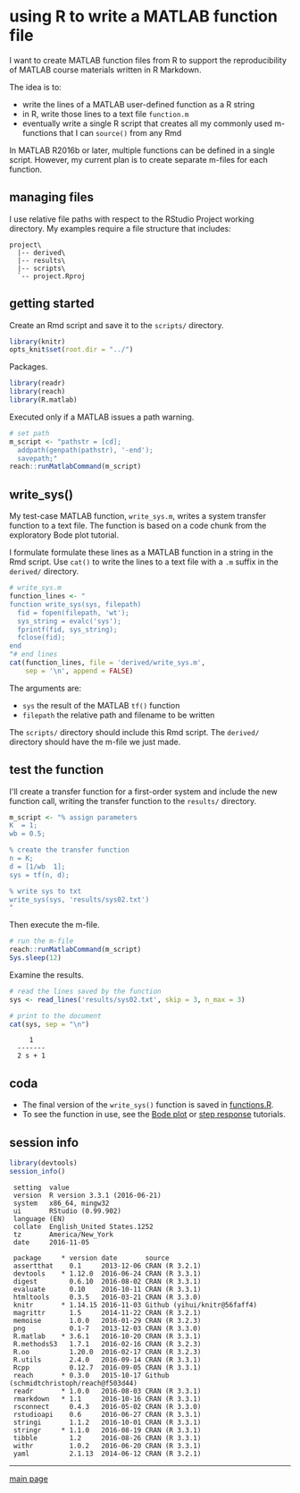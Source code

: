 
using R to write a MATLAB function file
=======================================

I want to create MATLAB function files from R to support the reproducibility of MATLAB course materials written in R Markdown.

The idea is to:

-   write the lines of a MATLAB user-defined function as a R string
-   in R, write those lines to a text file `function.m`
-   eventually write a single R script that creates all my commonly used m-functions that I can `source()` from any Rmd

In MATLAB R2016b or later, multiple functions can be defined in a single script. However, my current plan is to create separate m-files for each function.

managing files
--------------

I use relative file paths with respect to the RStudio Project working directory. My examples require a file structure that includes:

    project\
      |-- derived\
      |-- results\
      |-- scripts\
      `-- project.Rproj

getting started
---------------

Create an Rmd script and save it to the `scripts/` directory.

``` r
library(knitr)
opts_knit$set(root.dir = "../")
```

Packages.

``` r
library(readr)
library(reach)
library(R.matlab)
```

Executed only if a MATLAB issues a path warning.

``` r
# set path
m_script <- "pathstr = [cd]; 
  addpath(genpath(pathstr), '-end'); 
  savepath;" 
reach::runMatlabCommand(m_script)
```

write\_sys()
------------

My test-case MATLAB function, `write_sys.m`, writes a system transfer function to a text file. The function is based on a code chunk from the exploratory Bode plot tutorial.

I formulate formulate these lines as a MATLAB function in a string in the Rmd script. Use `cat()` to write the lines to a text file with a `.m` suffix in the `derived/` directory.

``` r
# write_sys.m
function_lines <- "
function write_sys(sys, filepath)
  fid = fopen(filepath, 'wt');
  sys_string = evalc('sys');
  fprintf(fid, sys_string);
  fclose(fid);
end
"# end lines
cat(function_lines, file = 'derived/write_sys.m',
    sep = '\n', append = FALSE)
```

The arguments are:

-   `sys` the result of the MATLAB `tf()` function
-   `filepath` the relative path and filename to be written

The `scripts/` directory should include this Rmd script. The `derived/` directory should have the m-file we just made.

test the function
-----------------

I'll create a transfer function for a first-order system and include the new function call, writing the transfer function to the `results/` directory.

``` r
m_script <- "% assign parameters
K  = 1;
wb = 0.5;

% create the transfer function 
n = K;
d = [1/wb  1];
sys = tf(n, d);

% write sys to txt
write_sys(sys, 'results/sys02.txt')
"
```

Then execute the m-file.

``` r
# run the m-file
reach::runMatlabCommand(m_script)
Sys.sleep(12)
```

Examine the results.

``` r
# read the lines saved by the function 
sys <- read_lines('results/sys02.txt', skip = 3, n_max = 3)

# print to the document
cat(sys, sep = "\n")
```

         1
      -------
      2 s + 1

coda
----

-   The final version of the `write_sys()` function is saved in [functions.R](functions.R).
-   To see the function in use, see the [Bode plot](03_bode.md) or [step response](04_step.md) tutorials.

session info
------------

``` r
library(devtools)
session_info()
```

     setting  value                       
     version  R version 3.3.1 (2016-06-21)
     system   x86_64, mingw32             
     ui       RStudio (0.99.902)          
     language (EN)                        
     collate  English_United States.1252  
     tz       America/New_York            
     date     2016-11-05                  

     package     * version date       source                                 
     assertthat    0.1     2013-12-06 CRAN (R 3.2.1)                         
     devtools    * 1.12.0  2016-06-24 CRAN (R 3.3.1)                         
     digest        0.6.10  2016-08-02 CRAN (R 3.3.1)                         
     evaluate      0.10    2016-10-11 CRAN (R 3.3.1)                         
     htmltools     0.3.5   2016-03-21 CRAN (R 3.3.0)                         
     knitr       * 1.14.15 2016-11-03 Github (yihui/knitr@56faff4)           
     magrittr      1.5     2014-11-22 CRAN (R 3.2.1)                         
     memoise       1.0.0   2016-01-29 CRAN (R 3.2.3)                         
     png           0.1-7   2013-12-03 CRAN (R 3.3.0)                         
     R.matlab    * 3.6.1   2016-10-20 CRAN (R 3.3.1)                         
     R.methodsS3   1.7.1   2016-02-16 CRAN (R 3.2.3)                         
     R.oo          1.20.0  2016-02-17 CRAN (R 3.2.3)                         
     R.utils       2.4.0   2016-09-14 CRAN (R 3.3.1)                         
     Rcpp          0.12.7  2016-09-05 CRAN (R 3.3.1)                         
     reach       * 0.3.0   2015-10-17 Github (schmidtchristoph/reach@f503d44)
     readr       * 1.0.0   2016-08-03 CRAN (R 3.3.1)                         
     rmarkdown   * 1.1     2016-10-16 CRAN (R 3.3.1)                         
     rsconnect     0.4.3   2016-05-02 CRAN (R 3.3.0)                         
     rstudioapi    0.6     2016-06-27 CRAN (R 3.3.1)                         
     stringi       1.1.2   2016-10-01 CRAN (R 3.3.1)                         
     stringr     * 1.1.0   2016-08-19 CRAN (R 3.3.1)                         
     tibble        1.2     2016-08-26 CRAN (R 3.3.1)                         
     withr         1.0.2   2016-06-20 CRAN (R 3.3.1)                         
     yaml          2.1.13  2014-06-12 CRAN (R 3.2.1)                         

------------------------------------------------------------------------

[main page](../README.md)
